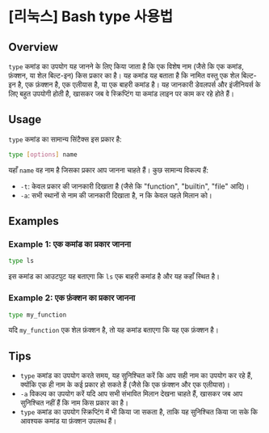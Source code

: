 # [리눅스] Bash type 사용법

## Overview
`type` कमांड का उपयोग यह जानने के लिए किया जाता है कि एक विशेष नाम (जैसे कि एक कमांड, फ़ंक्शन, या शेल बिल्ट-इन) किस प्रकार का है। यह कमांड यह बताता है कि नामित वस्तु एक शेल बिल्ट-इन है, एक फ़ंक्शन है, एक एलीयास है, या एक बाहरी कमांड है। यह जानकारी डेवलपर्स और इंजीनियर्स के लिए बहुत उपयोगी होती है, खासकर जब वे स्क्रिप्टिंग या कमांड लाइन पर काम कर रहे होते हैं।

## Usage
`type` कमांड का सामान्य सिंटैक्स इस प्रकार है:

```bash
type [options] name
```

यहाँ `name` वह नाम है जिसका प्रकार आप जानना चाहते हैं। कुछ सामान्य विकल्प हैं:

- `-t`: केवल प्रकार की जानकारी दिखाता है (जैसे कि "function", "builtin", "file" आदि)।
- `-a`: सभी स्थानों से नाम की जानकारी दिखाता है, न कि केवल पहले मिलान को।

## Examples

### Example 1: एक कमांड का प्रकार जानना
```bash
type ls
```
इस कमांड का आउटपुट यह बताएगा कि `ls` एक बाहरी कमांड है और यह कहाँ स्थित है।

### Example 2: एक फ़ंक्शन का प्रकार जानना
```bash
type my_function
```
यदि `my_function` एक शेल फ़ंक्शन है, तो यह कमांड बताएगा कि यह एक फ़ंक्शन है।

## Tips
- `type` कमांड का उपयोग करते समय, यह सुनिश्चित करें कि आप सही नाम का उपयोग कर रहे हैं, क्योंकि एक ही नाम के कई प्रकार हो सकते हैं (जैसे कि एक फ़ंक्शन और एक एलीयास)।
- `-a` विकल्प का उपयोग करें यदि आप सभी संभावित मिलान देखना चाहते हैं, खासकर जब आप सुनिश्चित नहीं हैं कि नाम किस प्रकार का है।
- `type` कमांड का उपयोग स्क्रिप्टिंग में भी किया जा सकता है, ताकि यह सुनिश्चित किया जा सके कि आवश्यक कमांड या फ़ंक्शन उपलब्ध हैं।